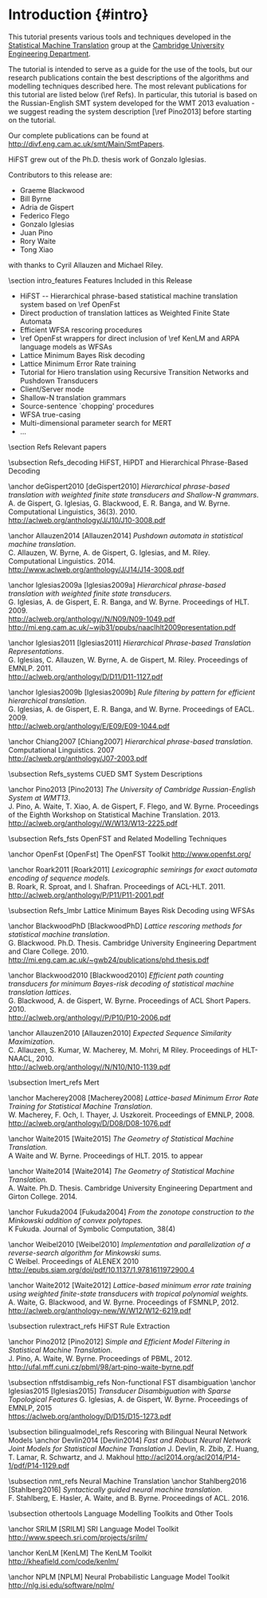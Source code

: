 Introduction {#intro} 
=====================

This tutorial presents various tools and techniques developed in
the [Statistical Machine Translation](http://divf.eng.cam.ac.uk/smt) group at
the [Cambridge University Engineering Department](http://eng.cam.ac.uk).

The tutorial is intended to serve as a guide for the use of the tools, but our research publications contain the
best descriptions of the algorithms and modelling techniques described here.
The most relevant publications for this tutorial are listed below (\ref Refs).  In
particular, this tutorial is based on the Russian-English SMT system
developed for the WMT 2013 evaluation - we suggest reading the system description [\ref Pino2013] before starting on the tutorial.

Our complete publications can be found at <http://divf.eng.cam.ac.uk/smt/Main/SmtPapers>.

HiFST grew out of the Ph.D. thesis work of Gonzalo Iglesias.  

Contributors to this release are:  
- Graeme Blackwood
- Bill Byrne
- Adria de Gispert
- Federico Flego
- Gonzalo Iglesias
- Juan Pino
- Rory Waite
- Tong Xiao

with thanks to Cyril Allauzen and Michael Riley.

\section intro_features Features Included in this Release

- HiFST -- Hierarchical phrase-based statistical machine translation system based on \ref OpenFst
- Direct production of translation lattices as Weighted Finite State Automata
- Efficient WFSA rescoring procedures
- \ref OpenFst wrappers for direct inclusion of \ref KenLM and ARPA language models as WFSAs
- Lattice Minimum Bayes Risk decoding
- Lattice Minimum Error Rate training
- Tutorial for Hiero translation using Recursive Transition Networks and Pushdown Transducers
- Client/Server mode
- Shallow-N translation grammars
- Source-sentence `chopping' procedures
- WFSA true-casing
- Multi-dimensional parameter search for MERT 
- ...


\section Refs Relevant papers

\subsection Refs_decoding HiFST, HiPDT and Hierarchical Phrase-Based Decoding

\anchor deGispert2010 [deGispert2010]
*Hierarchical phrase-based translation with weighted finite state transducers and Shallow-N grammars*. <br>
A. de Gispert, G. Iglesias, G. Blackwood, E. R. Banga, and W. Byrne. Computational Linguistics, 36(3). 2010. <br>
<http://aclweb.org/anthology/J/J10/J10-3008.pdf>

\anchor Allauzen2014 [Allauzen2014]
*Pushdown automata in statistical machine translation*. <br>
C. Allauzen, W. Byrne, A. de Gispert, G. Iglesias, and M. Riley. Computational Linguistics. 2014. <br> <http://www.aclweb.org/anthology/J/J14/J14-3008.pdf>


\anchor Iglesias2009a [Iglesias2009a]
*Hierarchical phrase-based translation with weighted finite state transducers.*<br>
G. Iglesias, A. de Gispert, E. R. Banga, and W. Byrne. Proceedings of HLT. 2009.<br>
<http://aclweb.org/anthology//N/N09/N09-1049.pdf> <br>
<http://mi.eng.cam.ac.uk/~wjb31/ppubs/naaclhlt2009presentation.pdf>

\anchor Iglesias2011 [Iglesias2011]
*Hierarchical Phrase-based Translation Representations*. <br>
G. Iglesias, C. Allauzen, W. Byrne, A. de Gispert, M. Riley. Proceedings of EMNLP. 2011. <br>
<http://aclweb.org/anthology/D/D11/D11-1127.pdf>

\anchor Iglesias2009b [Iglesias2009b]
*Rule filtering by pattern for efficient hierarchical translation*.<br>
G. Iglesias, A. de Gispert, E. R. Banga, and W. Byrne. Proceedings of EACL. 2009. <br>
<http://aclweb.org/anthology/E/E09/E09-1044.pdf> <br>

\anchor Chiang2007 [Chiang2007]
*Hierarchical phrase-based translation*.<br>
Computational Linguistics. 2007 <br>
<http://aclweb.org/anthology/J07-2003.pdf>

\subsection Refs_systems CUED SMT System Descriptions

\anchor Pino2013 [Pino2013]
*The University of Cambridge Russian-English System at WMT13*. <br> J. Pino, A. Waite, T. Xiao, A. de Gispert, F. Flego, and W. Byrne.
Proceedings of the Eighth Workshop on Statistical Machine Translation. 2013. <br>
<http://aclweb.org/anthology//W/W13/W13-2225.pdf>

\subsection Refs_fsts OpenFST and Related Modelling Techniques

\anchor OpenFst [OpenFst]
The OpenFST Toolkit <http://www.openfst.org/>

\anchor Roark2011 [Roark2011]
*Lexicographic semirings for exact automata encoding of sequence models.* <br> B. Roark, R. Sproat, and I. Shafran. Proceedings of ACL-HLT. 2011. <br>
<http://aclweb.org/anthology/P/P11/P11-2001.pdf>

\subsection Refs_lmbr Lattice Minimum Bayes Risk Decoding using WFSAs

\anchor BlackwoodPhD [BlackwoodPhD]
*Lattice rescoring methods for statistical machine translation*.<br> G. Blackwood.  Ph.D. Thesis. Cambridge University Engineering Department and Clare College. 2010. <br>
<http://mi.eng.cam.ac.uk/~gwb24/publications/phd.thesis.pdf>

\anchor Blackwood2010 [Blackwood2010]
*Efficient path counting transducers for minimum Bayes-risk decoding of statistical machine translation lattices*.<br>
G. Blackwood, A. de Gispert, W. Byrne.  Proceedings of ACL Short Papers. 2010. <br>
<http://aclweb.org/anthology//P/P10/P10-2006.pdf>

\anchor Allauzen2010 [Allauzen2010]
*Expected Sequence Similarity Maximization*. <br> C. Allauzen, S. Kumar, W. Macherey, M. Mohri, M Riley.
  Proceedings of HLT-NAACL, 2010.  <br>
<http://aclweb.org/anthology//N/N10/N10-1139.pdf>

\subsection lmert_refs Mert

\anchor Macherey2008 [Macherey2008]
*Lattice-based Minimum Error Rate Training for Statistical Machine Translation*. <br>
W. Macherey, F. Och, I. Thayer, J. Uszkoreit.  Proceedings of EMNLP, 2008. <br>
<http://aclweb.org/anthology/D/D08/D08-1076.pdf>

\anchor Waite2015 [Waite2015]
*The Geometry of Statistical Machine Translation.*<br>
A Waite and W. Byrne. Proceedings of HLT. 2015. to appear<br>

\anchor Waite2014 [Waite2014]
*The Geometry of Statistical Machine Translation.* <br> A. Waite.  Ph.D. Thesis. Cambridge University Engineering Department and Girton College. 2014. <br>

\anchor Fukuda2004 [Fukuda2004]
*From the zonotope construction to the Minkowski addition of convex polytopes.* <br>
K Fukuda. Journal of Symbolic Computation, 38(4) <br>

\anchor Weibel2010 [Weibel2010]
*Implementation and parallelization of a reverse-search algorithm for Minkowski sums.* <br>
C Weibel. Proceedings of ALENEX 2010<br>
<http://epubs.siam.org/doi/pdf/10.1137/1.9781611972900.4>

\anchor Waite2012 [Waite2012]
*Lattice-based minimum error rate training using weighted finite-state transducers with tropical polynomial weights.*
<br> A. Waite, G. Blackwood, and W. Byrne. Proceedings of FSMNLP, 2012.<br>
<http://aclweb.org/anthology-new/W/W12/W12-6219.pdf>

\subsection rulextract_refs HiFST Rule Extraction

\anchor Pino2012 [Pino2012]
*Simple and Efficient Model Filtering in Statistical Machine Translation*. <br>
J. Pino, A. Waite, W. Byrne. Proceedings of PBML, 2012. <br>
<http://ufal.mff.cuni.cz/pbml/98/art-pino-waite-byrne.pdf>


\subsection nffstdisambig_refs Non-functional FST disambiguation
\anchor Iglesias2015 [Iglesias2015]
*Transducer Disambiguation with Sparse Topological Features*
G. Iglesias, A. de Gispert, W. Byrne. Proceedings of EMNLP, 2015 <br>
<https://aclweb.org/anthology/D/D15/D15-1273.pdf>


\subsection bilingualmodel_refs Rescoring with Bilingual Neural Network Models
\anchor Devlin2014 [Devlin2014]
*Fast and Robust Neural Network Joint Models for Statistical Machine Translation*
J. Devlin, R. Zbib, Z. Huang, T. Lamar, R. Schwartz, and J. Makhoul
<http://acl2014.org/acl2014/P14-1/pdf/P14-1129.pdf>

\subsection nmt_refs Neural Machine Translation
\anchor Stahlberg2016 [Stahlberg2016]
*Syntactically guided neural machine translation*.<br>
F. Stahlberg, E. Hasler, A. Waite, and B. Byrne. Proceedings of ACL. 2016. <br>

\subsection othertools Language Modelling Toolkits and Other Tools

\anchor SRILM [SRILM]
SRI Language Model Toolkit<br>
<http://www.speech.sri.com/projects/srilm/>

\anchor KenLM [KenLM]
The KenLM Toolkit<br>
<http://kheafield.com/code/kenlm/>

\anchor NPLM [NPLM]
Neural Probabilistic Language Model Toolkit <br>
http://nlg.isi.edu/software/nplm/
